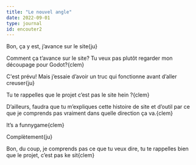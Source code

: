 ```yaml
--- 
title: "Le nouvel angle" 
date: 2022-09-01
type: journal
id: encouter2
---
```


Bon, ça y est, j’avance sur le site{ju}

Comment ça t’avance sur le site? Tu veux pas plutôt regarder mon découpage pour Godot?{clem}

C'est prévu! Mais j’essaie d’avoir un truc qui fonctionne avant d’aller creuser{ju}

Tu te rappelles que le projet c’est pas le site hein ?{clem}

D’ailleurs, faudra que tu m’expliques cette histoire de site et d’outil par ce que je comprends pas vraiment dans quelle direction ça va.{clem} 




It’s a funnygame{clem}

Complètement{ju}

Bon, du coup, je comprends pas ce que tu veux dire, tu te rappelles bien que le projet, c’est pas ke sit{clem}
